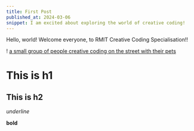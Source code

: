 ```yaml
---
title: First Post
published_at: 2024-03-06
snippet: I am excited about exploring the world of creative coding!
---
```


Hello, world! Welcome everyone, to RMIT Creative Coding Specialisation!! 

! [a small group of people creative coding on the street with their pets](/download.jpg)

# This is h1

## This is h2

_underline_

**bold**
